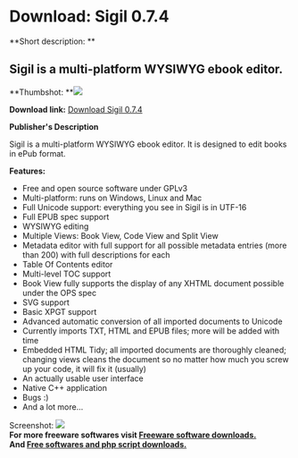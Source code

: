 # Download: Sigil 0.7.4

**Short description: **

## Sigil is a multi-platform WYSIWYG ebook editor.

  
**Thumbshot: **![](http://www.freewarefiles.com/screenshot/sigil_md.jpg)   
  
**Download link:** [Download Sigil 0.7.4](http://freesoftwares.boysofts.com/Sigil_program_61826.html)  
  

**Publisher's Description**  
  

Sigil is a multi-platform WYSIWYG ebook editor. It is designed to edit books
in ePub format.

**Features:**

  * Free and open source software under GPLv3 
  * Multi-platform: runs on Windows, Linux and Mac 
  * Full Unicode support: everything you see in Sigil is in UTF-16 
  * Full EPUB spec support 
  * WYSIWYG editing 
  * Multiple Views: Book View, Code View and Split View 
  * Metadata editor with full support for all possible metadata entries (more than 200) with full descriptions for each 
  * Table Of Contents editor 
  * Multi-level TOC support 
  * Book View fully supports the display of any XHTML document possible under the OPS spec 
  * SVG support 
  * Basic XPGT support 
  * Advanced automatic conversion of all imported documents to Unicode 
  * Currently imports TXT, HTML and EPUB files; more will be added with time 
  * Embedded HTML Tidy; all imported documents are thoroughly cleaned; changing views cleans the document so no matter how much you screw up your code, it will fix it (usually) 
  * An actually usable user interface 
  * Native C++ application 
  * Bugs :) 
  * And a lot more... 

  
  
Screenshot: ![](http://www.freewarefiles.com/screenshot/sigil.jpg)  
**For more freeware softwares visit [Freeware software downloads.](http://freesoftwares.boysofts.com/)**   
**And [Free softwares and php script downloads.](http://www.boysofts.com/)**

